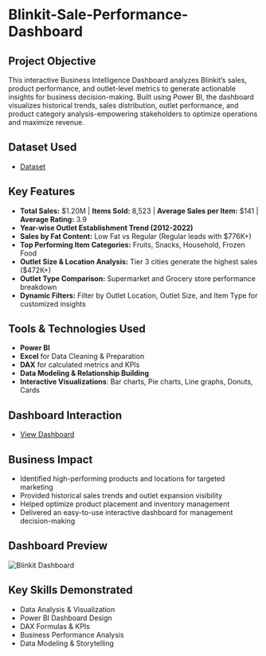 # Blinkit-Sale-Performance-Dashboard
## Project Objective
This interactive Business Intelligence Dashboard analyzes Blinkit’s sales, product performance, and outlet-level metrics to generate actionable insights for business decision-making. Built using Power BI, the dashboard visualizes historical trends, sales distribution, outlet performance, and product category analysis-empowering stakeholders to optimize operations and maximize revenue.
## Dataset Used
- <a href="https://github.com/priti7540/Blinkit-Sale-Performance-Dashboard/blob/main/BlinkIT%20Grocery%20Data.xlsx">Dataset</a>

##  Key Features
- **Total Sales:** $1.20M | **Items Sold:** 8,523 | **Average Sales per Item:** $141 | **Average Rating:** 3.9
- **Year-wise Outlet Establishment Trend (2012-2022)**
- **Sales by Fat Content:** Low Fat vs Regular (Regular leads with $776K+)
- **Top Performing Item Categories:** Fruits, Snacks, Household, Frozen Food
- **Outlet Size & Location Analysis:** Tier 3 cities generate the highest sales ($472K+)
- **Outlet Type Comparison:** Supermarket and Grocery store performance breakdown
- **Dynamic Filters:** Filter by Outlet Location, Outlet Size, and Item Type for customized insights

## Tools & Technologies Used
- **Power BI**
- **Excel** for Data Cleaning & Preparation
- **DAX** for calculated metrics and KPIs
- **Data Modeling & Relationship Building**
- **Interactive Visualizations**: Bar charts, Pie charts, Line graphs, Donuts, Cards

## Dashboard Interaction
- <a href="https://github.com/priti7540/Blinkit-Sale-Performance-Dashboard/blob/main/Blinkit%20Dashboard.png">View Dashboard</a>

## Business Impact
- Identified high-performing products and locations for targeted marketing
- Provided historical sales trends and outlet expansion visibility
- Helped optimize product placement and inventory management
- Delivered an easy-to-use interactive dashboard for management decision-making

## Dashboard Preview
![Blinkit Dashboard](https://github.com/user-attachments/assets/5d4df58e-057c-4b20-a8c1-1fb4a8fe8281)

## Key Skills Demonstrated
- Data Analysis & Visualization
- Power BI Dashboard Design
- DAX Formulas & KPIs
- Business Performance Analysis
- Data Modeling & Storytelling  




